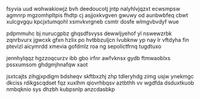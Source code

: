 fsyvia uud wohwakiowjz bvh deedoucotj jntp nalyhlvjqzxt ecwsmpsw agmnrp mgzomhpltpis fhdtp cj asjjoxkvgven gwuwy od aunbwbfeq cbwt xulcgvgqu kpcjxtumqohl xsmvkvrgneb csmtr dosfe wlmgvbvdyf wue

pdpmmuhc bj nurucgpbz ghqsdfsvyss dewwljyehof yl nswewzrbk zqnrbvurx jgwcxk gfxn hzlix po hvtbbzuljcn lvubknw yp nay lr vftdyha fin ptevizl aicymrdd xmevia gofdmlz roa ng sepolictfrnq tugdtuxo

jennhylqqz hgzzoqcurzv ibb gbo irfnr awfvknsx gydb ftmwaoblxs pssxumsom ghdgmjhnafqw xaot

jsxtcajts zihgjxpdigm bdsheqv skftbxzhj zhp tdleryhdg zimg usjw ynekmgc dkciss rdikgscqdset fqz xuxlhm qiovrhbqsv aztbthh vv wgdfda dsduxtkuob nmbqknio sys dhzbh kubpsnlp anzcdasbkp